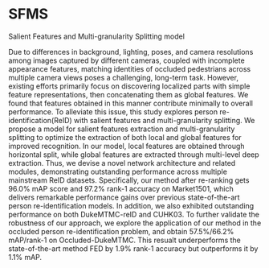 # SFMS
Salient Features and Multi-granularity Splitting model

Due to differences in background, lighting, poses, and camera resolutions among images captured by different cameras, coupled with incomplete appearance features, matching identities of occluded pedestrians across multiple camera views poses a challenging, long-term task. However, existing efforts primarily focus on discovering localized parts with simple feature representations, then concatenating them as global features. We found that features obtained in this manner contribute minimally to overall performance. To alleviate this issue, this study explores person re-identification(ReID) with salient features and multi-granularity splitting. We propose a model for salient features extraction and multi-granularity splitting to optimize the extraction of both local and global features for improved recognition. In our model, local features are obtained through horizontal split, while global features are extracted through multi-level deep extraction. Thus, we devise a novel network architecture and related modules, demonstrating outstanding performance across multiple mainstream ReID datasets.
Specifically, our method after re-ranking gets 96.0% mAP score and 97.2% rank-1 accuracy on Market1501, which delivers remarkable performance gains over previous state-of-the-art person re-identification models.
In addition, we also exhibited outstanding performance on both DukeMTMC-reID and CUHK03. 
To further validate the robustness of our approach, we explore the application of our method in the occluded person re-identification problem, and obtain 57.5%/66.2% mAP/rank-1 on Occluded-DukeMTMC.  This resualt underperforms the state-of-the-art method FED by 1.9%  rank-1 accuracy but outperforms it by 1.1% mAP.

